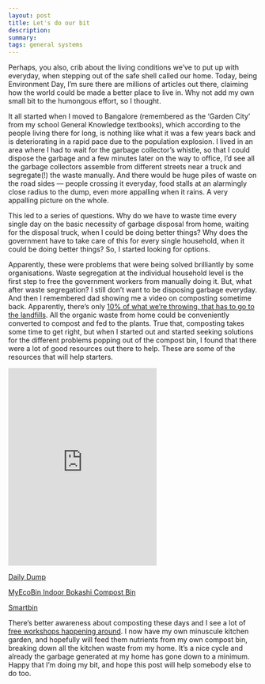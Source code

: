 ```yaml
---
layout: post
title: Let's do our bit
description: 
summary:
tags: general systems
---
```


Perhaps, you also, crib about the living conditions we’ve to put up with everyday, when stepping out of the safe shell called our home. Today, being Environment Day, I’m sure there are millions of articles out there, claiming how the world could be made a better place to live in. Why not add my own small bit to the humongous effort, so I thought.

It all started when I moved to Bangalore (remembered as the ‘Garden City’ from my school General Knowledge textbooks), which according to the people living there for long, is nothing like what it was a few years back and is deteriorating in a rapid pace due to the population explosion. I lived in an area where I had to wait for the garbage collector’s whistle, so that I could dispose the garbage and a few minutes later on the way to office, I’d see all the garbage collectors assemble from different streets near a truck and segregate(!) the waste manually. And there would be huge piles of waste on the road sides — people crossing it everyday, food stalls at an alarmingly close radius to the dump, even more appalling when it rains. A very appalling picture on the whole.

This led to a series of questions. Why do we have to waste time every single day on the basic necessity of garbage disposal from home, waiting for the disposal truck, when I could be doing better things? Why does the government have to take care of this for every single household, when it could be doing better things? So, I started looking for options.

Apparently, these were problems that were being solved brilliantly by some organisations. Waste segregation at the individual household level is the first step to free the government workers from manually doing it. But, what after waste segregation? I still don’t want to be disposing garbage everyday. And then I remembered dad showing me a video on composting sometime back. Apparently, there’s only [10% of what we’re throwing, that has to go to the landfills](http://dailydump.org/learn/sorting.html). All the organic waste from home could be conveniently converted to compost and fed to the plants. True that, composting takes some time to get right, but when I started out and started seeking solutions for the different problems popping out of the compost bin, I found that there were a lot of good resources out there to help. These are some of the resources that will help starters.

<iframe height="400" src="https://www.youtube.com/embed/-7IM5sWl9GY" title="YouTube video player" frameborder="0" allow="accelerometer; autoplay; clipboard-write; encrypted-media; gyroscope; picture-in-picture" allowfullscreen></iframe>

[Daily Dump](http://dailydump.org/)

[MyEcoBin Indoor Bokashi Compost Bin](http://myecobin.in/)

[Smartbin](http://www.greentechlife.in/smartbin/)

There’s better awareness about composting these days and I see a lot of [free workshops happening around](https://agreenventure.wordpress.com/). I now have my own minuscule kitchen garden, and hopefully will feed them nutrients from my own compost bin, breaking down all the kitchen waste from my home. It’s a nice cycle and already the garbage generated at my home has gone down to a minimum. Happy that I’m doing my bit, and hope this post will help somebody else to do too.
